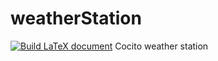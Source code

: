 # weatherStation
[![Build LaTeX document](https://github.com/MatMasIt/weatherStation/actions/workflows/LATEX.yml/badge.svg)](https://github.com/MatMasIt/weatherStation/actions/workflows/LATEX.yml)
Cocito weather station
